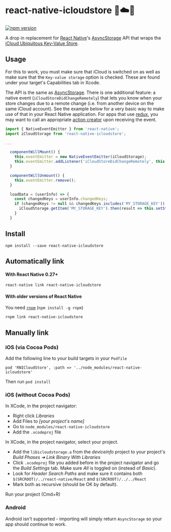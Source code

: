 # react-native-icloudstore 📱☁️📱

[![npm version](https://badge.fury.io/js/react-native-icloudstore.svg)](http://badge.fury.io/js/react-native-icloudstore)

A drop in replacement for [React Native](https://github.com/facebook/react-native)'s [AsyncStorage](https://facebook.github.io/react-native/docs/asyncstorage.html) API that wraps the [iCloud Ubiquitous Key-Value Store](https://developer.apple.com/library/content/documentation/General/Conceptual/iCloudDesignGuide/Chapters/DesigningForKey-ValueDataIniCloud.html).

## Usage

For this to work, you must make sure that iCloud is switched on as well as make sure that the `Key-value storage` option is checked. These are found under your target's Capabilities tab in Xcode.

The API is the same as [AsyncStorage](https://facebook.github.io/react-native/docs/asyncstorage.html). There is one additional feature: a native event (`iCloudStoreDidChangeRemotely`) that lets you know when your store changes due to a remote change (i.e. from another device on the same iCloud account). See the example below for a very basic way to make use of that in your React Native application. For apps that use [redux](http://redux.js.org), you may want to call an appropriate [action creator](http://redux.js.org/docs/basics/Actions.html) upon receiving the event.

```javascript
import { NativeEventEmitter } from 'react-native';
import iCloudStorage from 'react-native-icloudstore';

...

  componentWillMount() {
    this.eventEmitter = new NativeEventEmitter(iCloudStorage);
    this.eventEmitter.addListener('iCloudStoreDidChangeRemotely', this.loadData);
  }

  componentWillUnmount() {
    this.eventEmitter.remove();
  }

  loadData = (userInfo) => {
    const changedKeys = userInfo.changedKeys;
    if (changedKeys != null && changedKeys.includes('MY_STORAGE_KEY')) {
      iCloudStorage.getItem('MY_STORAGE_KEY').then(result => this.setState({ storage: result }));
    }
  }
```

## Install

```shell
npm install --save react-native-icloudstore
```

## Automatically link

#### With React Native 0.27+

```shell
react-native link react-native-icloudstore
```

#### With older versions of React Native

You need [`rnpm`](https://github.com/rnpm/rnpm) (`npm install -g rnpm`)

```shell
rnpm link react-native-icloudstore
```

## Manually link

### iOS (via Cocoa Pods)
Add the following line to your build targets in your `Podfile`

`pod 'RNICloudStore', :path => '../node_modules/react-native-icloudstore'`

Then run `pod install`

### iOS (without Cocoa Pods)

In XCode, in the project navigator:
- Right click _Libraries_
- Add Files to _[your project's name]_
- Go to `node_modules/react-native-icloudstore`
- Add the `.xcodeproj` file

In XCode, in the project navigator, select your project.
- Add the `libicloudstorage.a` from the _deviceinfo_ project to your project's _Build Phases ➜ Link Binary With Libraries_
- Click `.xcodeproj` file you added before in the project navigator and go the _Build Settings_ tab. Make sure _All_ is toggled on (instead of _Basic_).
- Look for _Header Search Paths_ and make sure it contains both `$(SRCROOT)/../react-native/React` and `$(SRCROOT)/../../React`
- Mark both as recursive (should be OK by default).

Run your project (Cmd+R)

### Android

Android isn't supported - importing will simply return `AsyncStorage` so your app should continue to work.

